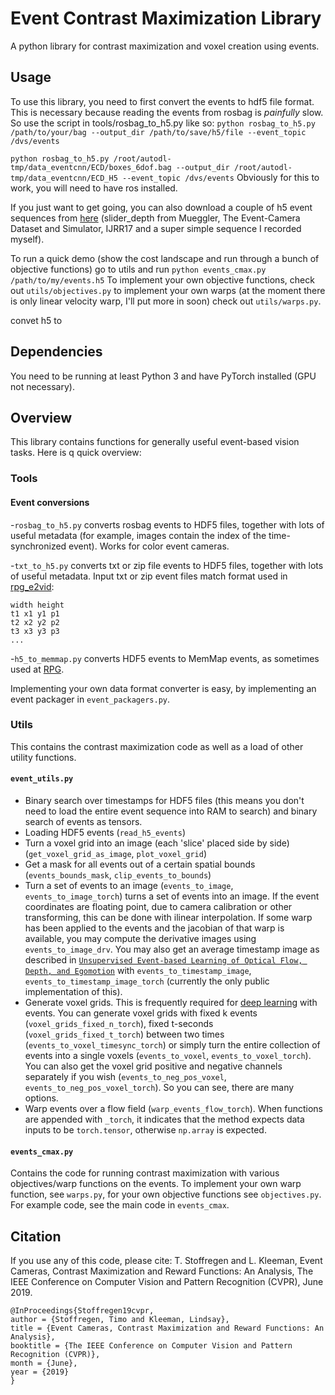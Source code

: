 # Event Contrast Maximization Library

A python library for contrast maximization and voxel creation using events.

## Usage

To use this library, you need to first convert the events to hdf5 file format. This is necessary because reading the events from rosbag is _painfully_ slow. So use the script in tools/rosbag_to_h5.py like so:
``python rosbag_to_h5.py /path/to/your/bag --output_dir /path/to/save/h5/file --event_topic /dvs/events``

``python rosbag_to_h5.py /root/autodl-tmp/data_eventcnn/ECD/boxes_6dof.bag --output_dir /root/autodl-tmp/data_eventcnn/ECD_H5 --event_topic /dvs/events``
Obviously for this to work, you will need to have ros installed.

If you just want to get going, you can also download a couple of h5 event sequences from [here](https://drive.google.com/open?id=1z3Gjn4HLkHhgFeoa2viC-fuldUCZQGUL) (slider_depth from Mueggler, The Event-Camera Dataset and Simulator, IJRR17 and a super simple sequence I recorded myself).

To run a quick demo (show the cost landscape and run through a bunch of objective functions) go to utils and run
``python events_cmax.py /path/to/my/events.h5``
To implement your own objective functions, check out `utils/objectives.py` to implement your own warps (at the moment there is only linear velocity warp, I'll put more in soon) check out `utils/warps.py`.

convet h5 to 

## Dependencies

You need to be running at least Python 3 and have PyTorch installed (GPU not necessary).

## Overview

This library contains functions for generally useful event-based vision tasks. Here is q quick overview:

### Tools

#### Event conversions

-`rosbag_to_h5.py` converts rosbag events to HDF5 files, together with lots of useful metadata (for example, images contain the index of the time-synchronized event). Works for color event cameras.

-`txt_to_h5.py` converts txt or zip file events to HDF5 files, together with lots of useful metadata. Input txt or zip event files match format used in [rpg_e2vid](https://github.com/uzh-rpg/rpg_e2vid):

```
width height
t1 x1 y1 p1
t2 x2 y2 p2
t3 x3 y3 p3
...
```

-`h5_to_memmap.py` converts HDF5 events to MemMap events, as sometimes used at [RPG](http://rpg.ifi.uzh.ch/).

Implementing your own data format converter is easy, by implementing an event packager in `event_packagers.py`.

### Utils

This contains the contrast maximization code as well as a load of other utility functions.

#### `event_utils.py`

- Binary search over timestamps for HDF5 files (this means you don't need to load the entire event sequence into RAM to search) and binary search of events as tensors.
- Loading HDF5 events (`read_h5_events`)
- Turn a voxel grid into an image (each 'slice' placed side by side) (`get_voxel_grid_as_image`, `plot_voxel_grid`)
- Get a mask for all events out of a certain spatial bounds (`events_bounds_mask`, `clip_events_to_bounds`)
- Turn a set of events to an image (`events_to_image`, `events_to_image_torch`) turns a set of events into an image. If the event coordinates are floating point, due to camera calibration or other transforming, this can be done with ilinear interpolation. If some warp has been applied to the events and the jacobian of that warp is available, you may compute the derivative images using `events_to_image_drv`. You may also get an average timestamp image as described in [`Unsupervised Event-based Learning of Optical Flow, Depth, and Egomotion`](https://arxiv.org/abs/1812.08156) with `events_to_timestamp_image`, `events_to_timestamp_image_torch` (currently the only public implementation of this).
- Generate voxel grids. This is frequently required for [deep learning](https://timostoff.github.io/20ecnn) with events. You can generate voxel grids with fixed k events (`voxel_grids_fixed_n_torch`), fixed t-seconds (`voxel_grids_fixed_t_torch`) between two times (`events_to_voxel_timesync_torch`) or simply turn the entire collection of events into a single voxels (`events_to_voxel`, `events_to_voxel_torch`). You can also get the voxel grid positive and negative channels separately if you wish (`events_to_neg_pos_voxel`, `events_to_neg_pos_voxel_torch`). So you can see, there are many options.
- Warp events over a flow field (`warp_events_flow_torch`).
  When functions are appended with `_torch`, it indicates that the method expects data inputs to be `torch.tensor`, otherwise `np.array` is expected.

#### `events_cmax.py`

Contains the code for running contrast maximization with various objectives/warp functions on the events. To implement your own warp function, see `warps.py`, for your own objective functions see `objectives.py`. For example code, see the main code in `events_cmax`.

## Citation

If you use any of this code, please cite: T. Stoffregen and L. Kleeman, Event Cameras, Contrast Maximization and Reward Functions: An Analysis, The IEEE Conference on Computer Vision and Pattern Recognition (CVPR), June 2019.

```
@InProceedings{Stoffregen19cvpr,
author = {Stoffregen, Timo and Kleeman, Lindsay},
title = {Event Cameras, Contrast Maximization and Reward Functions: An Analysis},
booktitle = {The IEEE Conference on Computer Vision and Pattern Recognition (CVPR)},
month = {June},
year = {2019}
} 
```
